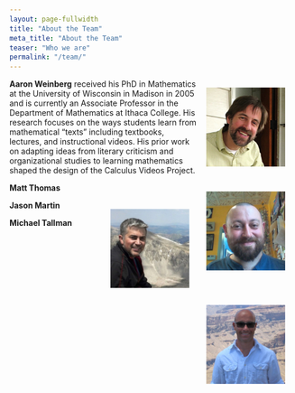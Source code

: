```yaml
---
layout: page-fullwidth
title: "About the Team"
meta_title: "About the Team"
teaser: "Who we are"
permalink: "/team/"
---
```


<!--subheadline: "Who we are"-->

<p><img style="margin: 15px; float: right;" alt="Aaron Weinberg" width="140" src="/images/Weinberg_Headshot.jpg" /><strong>Aaron Weinberg</strong>&nbsp;received his PhD in Mathematics at the University of Wisconsin in Madison in 2005 and is currently an Associate Professor in the Department of Mathematics at Ithaca College. His research focuses on the ways students learn from mathematical “texts” including textbooks, lectures, and instructional videos. His prior work on adapting ideas from literary criticism and organizational studies to learning mathematics shaped the design of the Calculus Videos Project.</p>

<p><img style="margin: 15px; float: right;" alt="Matt Thomas" width="140" src="/images/Thomas_Headshot.jpg" /><strong>Matt Thomas</strong>&nbsp; </p>

<p><img style="margin: 15px; float: right;" alt="Jason Martin" width="140" src="/images/Martin_Headshot.jpg" /><strong>Jason Martin</strong>&nbsp; </p>

<p><img style="margin: 15px; float: right;" alt="Michael Tallman" width="140" src="/images/Tallman_Headshot.jpg" /><strong>Michael Tallman</strong>&nbsp; </p>